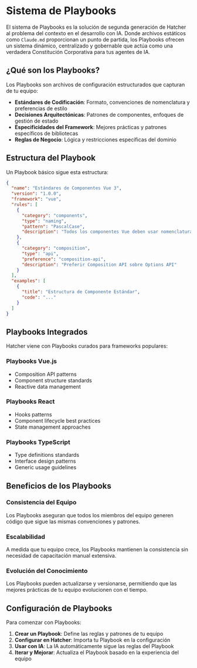 # Sistema de Playbooks

El sistema de Playbooks es la solución de segunda generación de Hatcher al problema del contexto en el desarrollo con IA. Donde archivos estáticos como `Claude.md` proporcionan un punto de partida, los Playbooks ofrecen un sistema dinámico, centralizado y gobernable que actúa como una verdadera Constitución Corporativa para tus agentes de IA.

## ¿Qué son los Playbooks?

Los Playbooks son archivos de configuración estructurados que capturan de tu equipo:

- **Estándares de Codificación**: Formato, convenciones de nomenclatura y preferencias de estilo
- **Decisiones Arquitectónicas**: Patrones de componentes, enfoques de gestión de estado
- **Especificidades del Framework**: Mejores prácticas y patrones específicos de bibliotecas
- **Reglas de Negocio**: Lógica y restricciones específicas del dominio

## Estructura del Playbook

Un Playbook básico sigue esta estructura:

```json
{
  "name": "Estándares de Componentes Vue 3",
  "version": "1.0.0",
  "framework": "vue",
  "rules": [
    {
      "category": "components",
      "type": "naming",
      "pattern": "PascalCase",
      "description": "Todos los componentes Vue deben usar nomenclatura PascalCase"
    },
    {
      "category": "composition",
      "type": "api",
      "preference": "composition-api",
      "description": "Preferir Composition API sobre Options API"
    }
  ],
  "examples": [
    {
      "title": "Estructura de Componente Estándar",
      "code": "..."
    }
  ]
}
```

## Playbooks Integrados

Hatcher viene con Playbooks curados para frameworks populares:

### Playbooks Vue.js

- Composition API patterns
- Component structure standards
- Reactive data management

### Playbooks React

- Hooks patterns
- Component lifecycle best practices
- State management approaches

### Playbooks TypeScript

- Type definitions standards
- Interface design patterns
- Generic usage guidelines

## Beneficios de los Playbooks

### Consistencia del Equipo

Los Playbooks aseguran que todos los miembros del equipo generen código que sigue las mismas convenciones y patrones.

### Escalabilidad

A medida que tu equipo crece, los Playbooks mantienen la consistencia sin necesidad de capacitación manual extensiva.

### Evolución del Conocimiento

Los Playbooks pueden actualizarse y versionarse, permitiendo que las mejores prácticas de tu equipo evolucionen con el tiempo.

## Configuración de Playbooks

Para comenzar con Playbooks:

1. **Crear un Playbook**: Define las reglas y patrones de tu equipo
2. **Configurar en Hatcher**: Importa tu Playbook en la configuración
3. **Usar con IA**: La IA automáticamente sigue las reglas del Playbook
4. **Iterar y Mejorar**: Actualiza el Playbook basado en la experiencia del equipo
